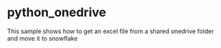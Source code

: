 # python_onedrive
This sample shows how to get an excel file from a shared onedrive folder and move it to snowflake
